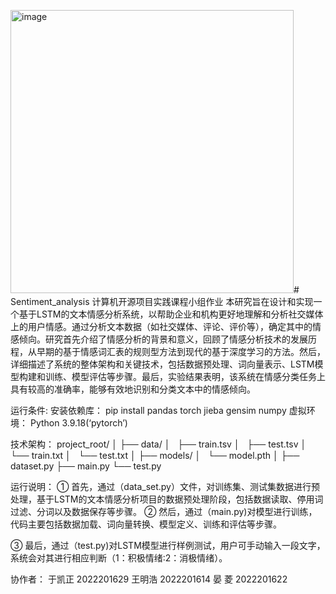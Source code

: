 <img width="453" alt="image" src="https://github.com/user-attachments/assets/630aeb50-17d4-4110-91fb-9a04dbd9ae2e"># Sentiment_analysis
 计算机开源项目实践课程小组作业
本研究旨在设计和实现一个基于LSTM的文本情感分析系统，以帮助企业和机构更好地理解和分析社交媒体上的用户情感。通过分析文本数据（如社交媒体、评论、评价等），确定其中的情感倾向。研究首先介绍了情感分析的背景和意义，回顾了情感分析技术的发展历程，从早期的基于情感词汇表的规则型方法到现代的基于深度学习的方法。然后，详细描述了系统的整体架构和关键技术，包括数据预处理、词向量表示、LSTM模型构建和训练、模型评估等步骤。最后，实验结果表明，该系统在情感分类任务上具有较高的准确率，能够有效地识别和分类文本中的情感倾向。

运行条件:
安装依赖库：
pip install pandas torch jieba gensim numpy
虚拟环境：
Python 3.9.18(‘pytorch’)

技术架构：
project_root/
│
├── data/
│   ├── train.tsv
│   ├── test.tsv
│   └── train.txt
│   └── test.txt
│
├── models/
│   └── model.pth
│
├── dataset.py
├── main.py
└── test.py

运行说明：
① 首先，通过（data_set.py）文件，对训练集、测试集数据进行预处理，基于LSTM的文本情感分析项目的数据预处理阶段，包括数据读取、停用词过滤、分词以及数据保存等步骤。
② 然后，通过（main.py)对模型进行训练，代码主要包括数据加载、词向量转换、模型定义、训练和评估等步骤。

③ 最后，通过（test.py)对LSTM模型进行样例测试，用户可手动输入一段文字，系统会对其进行相应判断（1：积极情绪:2：消极情绪）。

协作者：
于凯正 2022201629
王明浩 2022201614
晏  菱 2022201622




